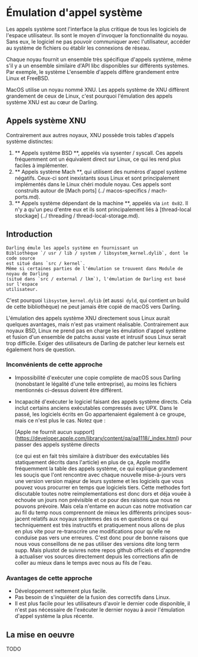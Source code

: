 # Émulation d'appel système

Les appels système sont l'interface la plus critique de tous les logiciels de l'espace
utilisateur. Ils sont le moyen d'invoquer la fonctionnalité du noyau. Sans eux, le 
logiciel ne pas pouvoir communiquer avec l'utilisateur, accéder au système de fichiers 
ou établir les connexions de réseau.

Chaque noyau fournit un ensemble très spécifique d'appels système, même s'il y a un 
ensemble similaire d'API libc disponibles sur différents systèmes. 
Par exemple, le système L'ensemble d'appels diffère grandement entre Linux et FreeBSD.

MacOS utilise un noyau nommé XNU. Les appels système de XNU diffèrent grandement de 
ceux de Linux, c'est pourquoi l'émulation des appels système XNU est au cœur de Darling.

## Appels système XNU

Contrairement aux autres noyaux, XNU possède trois tables d'appels système distinctes:

1. ** Appels système BSD **, appelés via sysenter / syscall. Ces appels fréquemment
      ont un équivalent direct sur Linux, ce qui les rend plus faciles à implémenter.
2. ** Appels système Mach **, qui utilisent des numéros d'appel système négatifs. 
      Ceux-ci sont
      inexistants sous Linux et sont principalement implémentés dans le Linux chéri
      module noyau. Ces appels sont construits autour de [Mach ports] 
      (../ macos-specifics / mach-ports.md).
3. ** Appels système dépendant de la machine **, appelés via `int 0x82`. Il n'y a qu'un
      peu d'entre eux et ils sont principalement liés à [thread-local stockage]
      (../ threading / thread-local-storage.md).

## Introduction

    Darling émule les appels système en fournissant un 
    Bibliothèque `/ usr / lib / system / libsystem_kernel.dylib`, dont le code source 
    est situé dans `src / kernel`. 
    Même si certaines parties de l'émulation se trouvent dans Module de noyau de Darling 
    (situé dans `src / external / lkm`), l'émulation de Darling est basé sur l'espace 
    utilisateur.

C'est pourquoi `libsystem_kernel.dylib` (et aussi` dyld`, qui contient un build de cette 
bibliothèque) ne peut jamais être copié de macOS vers Darling.

L'émulation des appels système XNU directement sous Linux aurait quelques avantages, mais
n'est pas vraiment réalisable. Contrairement aux noyaux BSD, Linux ne prend pas en charge 
les émulation d'appel système et fusion d'un ensemble de patchs aussi vaste et intrusif sous 
Linux serait trop difficile. 
Exiger des utilisateurs de Darling de patcher leur kernels est également hors de question.

### Inconvénients de cette approche

* Impossibilité d'exécuter une copie complète de macOS sous Darling (nonobstant le
  légalité d'une telle entreprise), au moins les fichiers mentionnés ci-dessus doivent être
  différent.

* Incapacité d'exécuter le logiciel faisant des appels système directs. 
  Cela inclut certains anciens exécutables compressés avec UPX. Dans le passé, 
  les logiciels écrits en Go appartenaient également à ce groupe, mais ce n'est plus le cas. 
  Notez que : 
  
  [Apple ne fournit aucun support] (https://developer.apple.com/library/content/qa/qa1118/_index.html)
  pour passer des appels système directs 
  
  (ce qui est en fait très similaire à distribuer des exécutables liés statiquement décrits 
  dans l'article) en plus de ça, Apple modifie fréquemment la table des appels système, ce 
  qui explique grandement les souçis que l'ont rencontre avec chaque nouvelle mise-à-jours 
  vers une version version majeur de leurs systeme et les logiciels que vous pouvez vous 
  procurrer en temps que logiciels tiers. Cette methodes fort discutable toutes notre 
  reimplementations est donc dors et déja vouée à echouée un jours non prévisible et ce pour des 
  raisons que nous ne pouvons prévoire. 
  Mais cela n'entame en aucun cas notre motivation car au fil du temp nous comprennont de mieux 
  les différents principes sous-jacent relatifs aux noyaux systemes des os en questions ce qui 
  techniquement est trés instructifs et pratiquement nous allons de plus en plus vite pour 
  re-transcrire une modifications pour qu'elle ne conduise pas vers une erreures. C'est donc 
  pour de bonne raisons que nous vous conseillons de ne pas utiliser des versions dite long term supp.
  Mais plustot de suivres notre repos github officiels et d'apprendre à actualiser vos sources 
  directement depuis les corrections afin de coller au mieux dans le temps avec nous au fils de l'eau.

### Avantages de cette approche
  * Développement nettement plus facile.
  * Pas besoin de s'inquiéter de la fusion des correctifs dans Linux.
  * Il est plus facile pour les utilisateurs d'avoir le dernier code disponible, 
    il n'est pas nécessaire de l'exécuter le dernier noyau à avoir l'émulation 
    d'appel système la plus récente.

## La mise en oeuvre

TODO
